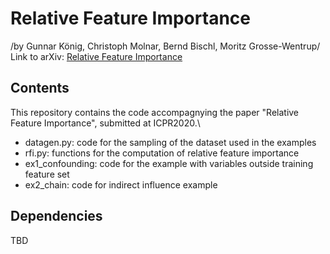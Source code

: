 # Relative Feature Importance
/by Gunnar König, Christoph Molnar, Bernd Bischl, Moritz Grosse-Wentrup/
Link to arXiv: [Relative Feature Importance](https://arxiv.org/abs/2007.08283)

## Contents

This repository contains the code accompagnying the paper "Relative Feature Importance", submitted at ICPR2020.\\

- datagen.py: code for the sampling of the dataset used in the examples
- rfi.py: functions for the computation of relative feature importance
- ex1_confounding: code for the example with variables outside training feature set
- ex2_chain: code for indirect influence example

## Dependencies

TBD

